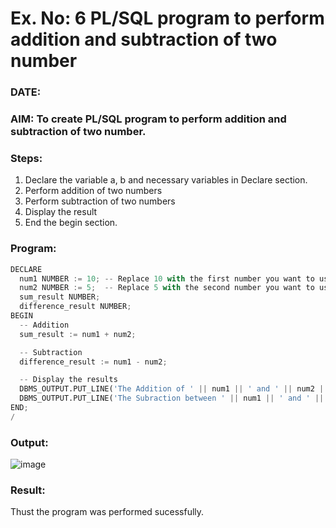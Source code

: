 # Ex. No: 6 PL/SQL program to perform addition and subtraction of two number 
### DATE: 
### AIM: To create PL/SQL program to perform addition and subtraction of two number.

### Steps:
1. Declare the variable a, b and necessary variables in Declare section.
2. Perform addition of two numbers
3. Perform subtraction of two numbers 
4. Display the result 
5. End the begin section.

### Program:
```python
DECLARE
  num1 NUMBER := 10; -- Replace 10 with the first number you want to use
  num2 NUMBER := 5;  -- Replace 5 with the second number you want to use
  sum_result NUMBER;
  difference_result NUMBER;
BEGIN
  -- Addition
  sum_result := num1 + num2;

  -- Subtraction
  difference_result := num1 - num2;

  -- Display the results
  DBMS_OUTPUT.PUT_LINE('The Addition of ' || num1 || ' and ' || num2 || ' is ' || sum_result);
  DBMS_OUTPUT.PUT_LINE('The Subraction between ' || num1 || ' and ' || num2 || ' is ' || difference_result);
END;
/

```

### Output:

![image](https://github.com/lokeshnarayanan/DBMS/assets/119393019/82bad38e-5487-4619-9c70-d8e385dccfd4)

### Result:
Thust the program was performed sucessfully.
